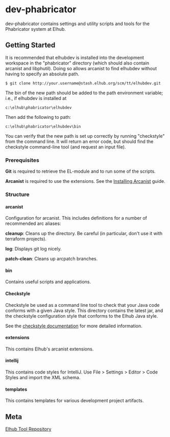 # dev-phabricator

dev-phabricator contains settings and utility scripts and tools for the Phabricator system at Elhub.

## Getting Started

It is recommended that elhubdev is installed into the development workspace in the "phabricator" directory (which should
also contain arcanist and libphutil). Doing so allows arcanist to find elhubdev without having to specify an absolute
path.

    $ git clone http://your.username@stash.elhub.org/scm/tt/elhubdev.git

The bin of the new path should be added to the path environment variable; i.e., if elhubdev is installed at

    c:\elhub\phabricator\elhubdev

Then add the following to path: 

    c:\elhub\phabricator\elhubdev\bin

You can verify that the new path is set up correctly by running "checkstyle" from the command line. It will return an
error code, but should find the checkstyle command-line tool (and request an input file).
 
### Prerequisites

**Git** is required to retrieve the EL-module and to run some of the scripts.

**Arcanist** is required to use the extensions. See the [Installing Arcanist](http://confluence.elhub.org/display/ELTOR/Installing+Arcanist)
guide.

### Structure

#### arcanist

Configuration for arcanist. This includes definitions for a number of recommended arc aliases:

**cleanup**: Cleans up the directory. Be careful (in particular, don't use it with terraform projects).

**log**: Displays git log nicely.

**patch-clean**: Cleans up arcpatch branches. 

#### bin

Contains useful scripts and applications.

#### Checkstyle

Checkstyle be used as a command line tool to check that your Java code conforms with a given Java style. This
directory contains the latest jar, and the checkstyle configuration style that conforms to the Elhub Java style. 

See the [checkstyle documentation](http://checkstyle.sourceforge.net/cmdline.html) for more detailed information. 

#### extensions

This contains Elhub's arcanist extensions.

#### intellij

This contains code styles for IntelliJ. Use File > Settings > Editor > Code Styles and import the XML schema. 

#### templates

This contains templates for various development project artifacts.

## Meta

[Elhub Tool Repository][confluence]

<!-- Markdown link & img dfn's -->
[confluence]: http://confluence.elhub.org/display/ELTOR

